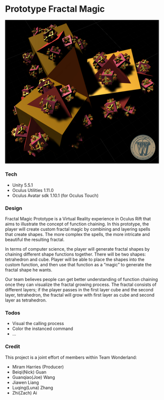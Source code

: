 # Prototype Fractal Magic

[![Wonderland Logo](examples/fractal.jpg)](http://www.etc.cmu.edu/projects/wonderland/)


### Tech

- Unity 5.5.1
- Oculus Utilities 1.11.0
- Oculus Avatar sdk 1.10.1 (for Oculus Touch)

### Design

Fractal Magic Prototype is a Virtual Reality experience in Oculus Rift that aims to illustrate the concept of function chaining. In this prototype, the player will create custom fractal magic by combining and layering spells that create shapes. The more complex the spells, the more intricate and beautiful the resulting fractal.

In terms of computer science, the player will generate fractal shapes by chaining different shape functions together. There will be two shapes: tetrahedron and cube. Player will be able to place the shapes into the custom function, and then use that function as a “magic” to generate the fractal shape he wants.

Our team believes people can get better understanding of function chaining once they can visualize the fractal growing process. The fractal consists of different layers; if the player passes in the first layer cube and the second layer, tetrahedron, the fractal will grow with first layer as cube and second layer as tetrahedron.

### Todos

 - Visual the calling process
 - Color the instanced command
 - ...

### Credit

This project is a joint effort of members within Team Wonderland:
- Miram Harries (Producer)
- Beiqi(Nick) Guan
- Guanqiao(Joe) Wang
- Jiawen Liang
- Luqing(Luna) Zhang
- Zhi(Zach) Ai
